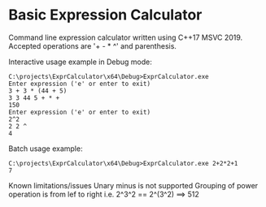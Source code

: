 # Basic Expression Calculator
Command line expression calculator written using C++17 MSVC 2019. Accepted operations are '+ - * ^' and parenthesis.

Interactive usage example in Debug mode:

```
C:\projects\ExprCalculator\x64\Debug>ExprCalculator.exe
Enter expression ('e' or enter to exit)
3 + 3 * (44 + 5)
3 3 44 5 + * +
150
Enter expression ('e' or enter to exit)
2^2
2 2 ^
4
```

Batch usage example:

```
C:\projects\ExprCalculator\x64\Debug>ExprCalculator.exe 2+2*2+1
7
```
Known limitations/issues
Unary minus is not supported
Grouping of power operation is from lef to right i.e. 2^3^2 == 2^(3^2) ==> 512
